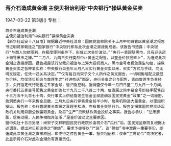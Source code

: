 ### 蒋介石造成黄金潮  主使贝祖诒利用“中央银行”操纵黄金买卖

1947-03-22
第3版()
专栏：

    蒋介石造成黄金潮
    主使贝祖诒利用“中央银行”操纵黄金买卖
    【新华社延安十八日电】根据最近中央社消息：国民党监察院关于上月中旬蒋管区黄金潮之报告书证明蒋家朝廷之“国家银行”中央银行即系此次金潮之直接促成者。该报告书透露：中央银行“与商人勾结图利，在极度便利条件下，形成此次金价波动。”“央行一意跟随黑市，且有迎头赶上领导黑市之嫌。”“二月八、九两日央行突然中止黄金之配售，以至金价扶摇直上”，为造成此次金潮之直接原因。报告揭露该行总裁贝祖诒与上海大投机商人，黑市金号老板詹莲生勾结，操纵黄金买卖之各种事实称：中央银行自去年三月八日实行黄金买卖以来，买卖“方式与手续，向无明文规定，任凭一己关系决定。”“仅有每日向宋子文个人所作之英文报告，一切明售暗配之数显与价格，均仅凭贝祖诒与詹莲生之“对讲电话”而定，央行金条之分与配售，皆由詹莲生负责经手，央行指定代行配售之五家金号，皆归詹控制。据调查仅今年一月四日至二月九日一个月间，央行委托五家金号配售之黄金即达七十九万二千八百二十两，詹直属之同丰裕金号即经手配售四十三万五千九百七十两，央行事实上供给詹莲生售金全部底细及国民党黄金“政策”之一切秘密，詹洞悉央行一年来售金总数，二月九日央行停售黄金前半小时，詹乘机购进大量黄金，以便囤积操纵。报告称：央行管理黄金库账之襄理王松涛，亦有黄金交易行为。报告复揭露国民党高级军政机关利用巨额公款骗取黄金，及将“生产”贷款移作黄金投机之事实。报告亦承认：“法币膨胀，信用动摇，人民争相抛弃法币，”是金价波动之主要原因。
    据中央社十五日另息：继宋子文辞职国民党行政院长由蒋介石“瓜代”后，国民党监察院复根据上述调查，提出对贝祖诒等之“弹劾”，要求予彼等以“严惩”。该“弹劾”书中泄露一重要事实，即造成此次黄金潮之直接原因，即央行之停售黄金一事。据贝祖诒称：仅奉“主席论令”而决定者，此显示蒋介石对此次金潮负有直接责任。
